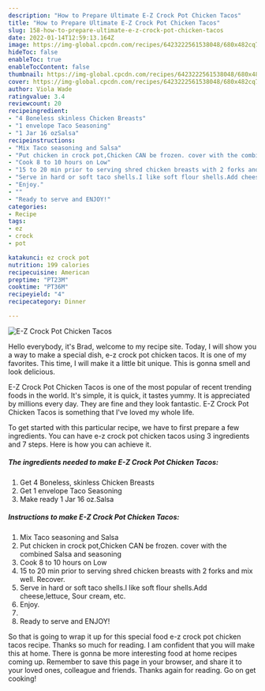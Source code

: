```yaml
---
description: "How to Prepare Ultimate E-Z Crock Pot Chicken Tacos"
title: "How to Prepare Ultimate E-Z Crock Pot Chicken Tacos"
slug: 158-how-to-prepare-ultimate-e-z-crock-pot-chicken-tacos
date: 2022-01-14T12:59:13.164Z
image: https://img-global.cpcdn.com/recipes/6423222561538048/680x482cq70/e-z-crock-pot-chicken-tacos-recipe-main-photo.jpg
hideToc: false
enableToc: true
enableTocContent: false
thumbnail: https://img-global.cpcdn.com/recipes/6423222561538048/680x482cq70/e-z-crock-pot-chicken-tacos-recipe-main-photo.jpg
cover: https://img-global.cpcdn.com/recipes/6423222561538048/680x482cq70/e-z-crock-pot-chicken-tacos-recipe-main-photo.jpg
author: Viola Wade
ratingvalue: 3.4
reviewcount: 20
recipeingredient:
- "4 Boneless skinless Chicken Breasts"
- "1 envelope Taco Seasoning"
- "1 Jar 16 ozSalsa"
recipeinstructions:
- "Mix Taco seasoning and Salsa"
- "Put chicken in crock pot,Chicken CAN be frozen. cover with the combined Salsa and seasoning"
- "Cook 8 to 10 hours on Low"
- "15 to 20 min prior to serving shred chicken breasts with 2 forks and mix well. Recover."
- "Serve in hard or soft taco shells.I like soft flour shells.Add cheese,lettuce, Sour cream, etc."
- "Enjoy."
- ""
- "Ready to serve and ENJOY!"
categories:
- Recipe
tags:
- ez
- crock
- pot

katakunci: ez crock pot 
nutrition: 199 calories
recipecuisine: American
preptime: "PT23M"
cooktime: "PT36M"
recipeyield: "4"
recipecategory: Dinner

---
```



![E-Z Crock Pot Chicken Tacos](https://img-global.cpcdn.com/recipes/6423222561538048/680x482cq70/e-z-crock-pot-chicken-tacos-recipe-main-photo.jpg)

Hello everybody, it's Brad, welcome to my recipe site. Today, I will show you a way to make a special dish, e-z crock pot chicken tacos. It is one of my favorites. This time, I will make it a little bit unique. This is gonna smell and look delicious.



E-Z Crock Pot Chicken Tacos is one of the most popular of recent trending foods in the world. It's simple, it is quick, it tastes yummy. It is appreciated by millions every day. They are fine and they look fantastic. E-Z Crock Pot Chicken Tacos is something that I've loved my whole life.


To get started with this particular recipe, we have to first prepare a few ingredients. You can have e-z crock pot chicken tacos using 3 ingredients and 7 steps. Here is how you can achieve it.

<!--inarticleads1-->

##### The ingredients needed to make E-Z Crock Pot Chicken Tacos:

1. Get 4 Boneless, skinless Chicken Breasts
1. Get 1 envelope Taco Seasoning
1. Make ready 1 Jar 16 oz.Salsa




<!--inarticleads2-->

##### Instructions to make E-Z Crock Pot Chicken Tacos:

1. Mix Taco seasoning and Salsa
1. Put chicken in crock pot,Chicken CAN be frozen. cover with the combined Salsa and seasoning
1. Cook 8 to 10 hours on Low
1. 15 to 20 min prior to serving shred chicken breasts with 2 forks and mix well. Recover.
1. Serve in hard or soft taco shells.I like soft flour shells.Add cheese,lettuce, Sour cream, etc.
1. Enjoy.
1. 
1. Ready to serve and ENJOY!



So that is going to wrap it up for this special food e-z crock pot chicken tacos recipe. Thanks so much for reading. I am confident that you will make this at home. There is gonna be more interesting food at home recipes coming up. Remember to save this page in your browser, and share it to your loved ones, colleague and friends. Thanks again for reading. Go on get cooking!
